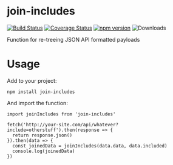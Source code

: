 # join-includes

[![Build Status](https://travis-ci.com/bor3ham/join-includes.svg?branch=master)](https://travis-ci.com/bor3ham/join-includes)
[![Coverage Status](https://coveralls.io/repos/github/bor3ham/join-includes/badge.svg?branch=master)](https://coveralls.io/github/bor3ham/join-includes?branch=master)
[![npm version](https://badge.fury.io/js/join-includes.svg)](http://badge.fury.io/js/join-includes)
![Downloads](http://img.shields.io/npm/dm/join-includes.svg?style=flat)

Function for re-treeing JSON API formatted payloads

# Usage

Add to your project:

```
npm install join-includes
```

And import the function:

```
import joinIncludes from 'join-includes'

fetch('http://your-site.com/api/whatever?include=otherstuff').then(response => {
  return response.json()
}).then(data => {
  const joinedData = joinIncludes(data.data, data.included)
  console.log(joinedData)
})
```
